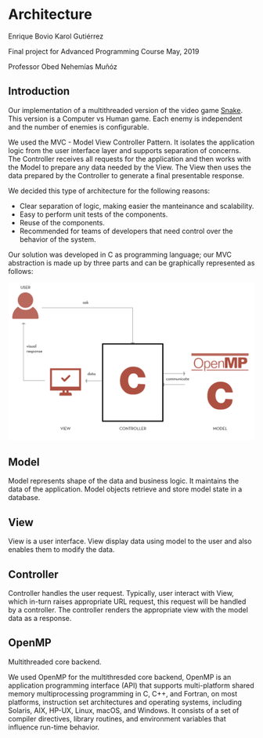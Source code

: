 Architecture
=========================

Enrique Bovio 
Karol Gutiérrez 

Final project for Advanced Programming Course
May, 2019

Professor Obed Nehemías Muñóz


Introduction
----------------------
Our implementation of a multithreaded version of the video game [Snake](https://en.wikipedia.org/wiki/Snake_(video_game_genre)). This version is a Computer vs Human game. Each enemy is independent and the number of enemies is configurable.

We used the MVC - Model View Controller Pattern. It isolates the application logic from the user interface layer and supports separation of concerns. The Controller receives all requests for the application and then works with the Model to prepare any data needed by the View. The View then uses the data prepared by the Controller to generate a final presentable response.

We decided this type of architecture for the following reasons:
- Clear separation of logic, making easier the manteinance and scalability.
- Easy to perform unit tests of the components.
- Reuse of the components.
- Recommended for teams of developers that need control over the behavior of the system.

Our solution was developed in C as programming language; our MVC abstraction is made up by three parts and can be graphically represented as follows:

![mvc](mvcsnakes.png)

Model 
----------------------
Model represents shape of the data and business logic. It maintains the data of the application. Model objects retrieve and store model state in a database.

View
--------------------
View is a user interface. View display data using model to the user and also enables them to modify the data.

Controller
------------
Controller handles the user request. Typically, user interact with View, which in-turn raises appropriate URL request, this request will be handled by a controller. The controller renders the appropriate view with the model data as a response.


OpenMP
-------------------------------
Multithreaded core backend. 

We used OpenMP for the multithresded core backend, OpenMP is an application programming interface (API) that supports multi-platform shared memory multiprocessing programming in C, C++, and Fortran, on most platforms, instruction set architectures and operating systems, including Solaris, AIX, HP-UX, Linux, macOS, and Windows. It consists of a set of compiler directives, library routines, and environment variables that influence run-time behavior.
